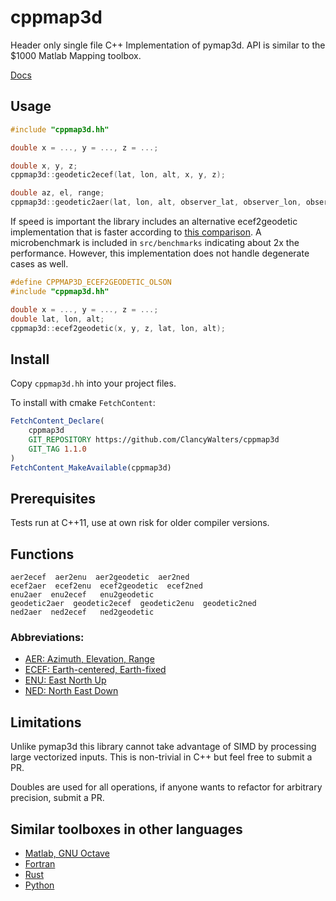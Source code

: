 # cppmap3d
Header only single file C++ Implementation of pymap3d. API is similar to the $1000 Matlab Mapping toolbox.

[Docs](https://cppmap3d.readthedocs.io/en/stable/)

## Usage
```C++
#include "cppmap3d.hh"

double x = ..., y = ..., z = ...;

double x, y, z;
cppmap3d::geodetic2ecef(lat, lon, alt, x, y, z);

double az, el, range;
cppmap3d::geodetic2aer(lat, lon, alt, observer_lat, observer_lon, observer_alt, az, el, range);
```

If speed is important the library includes an alternative ecef2geodetic implementation that is faster according to [this comparison](https://github.com/planet36/ecef-geodetic/tree/main). A microbenchmark is included in `src/benchmarks` indicating about 2x the performance. However, this implementation does not handle degenerate cases as well.

```C++
#define CPPMAP3D_ECEF2GEODETIC_OLSON
#include "cppmap3d.hh"

double x = ..., y = ..., z = ...;
double lat, lon, alt;
cppmap3d::ecef2geodetic(x, y, z, lat, lon, alt);
```

## Install

Copy `cppmap3d.hh` into your project files.

To install with cmake `FetchContent`:

```cmake
FetchContent_Declare(
    cppmap3d
    GIT_REPOSITORY https://github.com/ClancyWalters/cppmap3d
    GIT_TAG 1.1.0
)
FetchContent_MakeAvailable(cppmap3d)
```

## Prerequisites

Tests run at C++11, use at own risk for older compiler versions.

## Functions

```
aer2ecef  aer2enu  aer2geodetic  aer2ned
ecef2aer  ecef2enu  ecef2geodetic  ecef2ned
enu2aer  enu2ecef   enu2geodetic
geodetic2aer  geodetic2ecef  geodetic2enu  geodetic2ned
ned2aer  ned2ecef   ned2geodetic
```
### Abbreviations:

* [AER: Azimuth, Elevation, Range](https://en.wikipedia.org/wiki/Spherical_coordinate_system)
* [ECEF: Earth-centered, Earth-fixed](https://en.wikipedia.org/wiki/Earth-centered,_Earth-fixed_coordinate_system)
* [ENU: East North Up](https://en.wikipedia.org/wiki/Axes_conventions#Ground_reference_frames:_ENU_and_NED)
* [NED: North East Down](https://en.wikipedia.org/wiki/Local_tangent_plane_coordinates)

## Limitations

Unlike pymap3d this library cannot take advantage of SIMD by processing large vectorized inputs. This is non-trivial in C++ but feel free to submit a PR.

Doubles are used for all operations, if anyone wants to refactor for arbitrary precision, submit a PR.

## Similar toolboxes in other languages

* [Matlab, GNU Octave](https://github.com/geospace-code/matmap3d)
* [Fortran](https://github.com/geospace-code/maptran3d)
* [Rust](https://github.com/gberrante/map_3d)
* [Python](https://github.com/geospace-code/pymap3d/tree/main)
